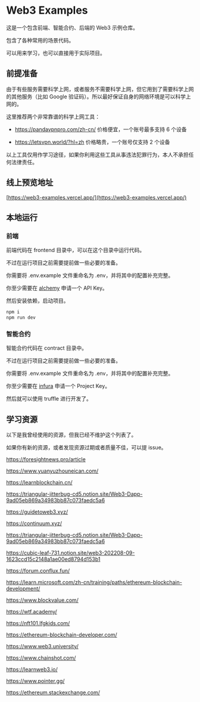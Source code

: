 # Web3 Examples

这是一个包含前端、智能合约、后端的 Web3 示例仓库。

包含了各种常用的场景代码。

可以用来学习，也可以直接用于实际项目。

## 前提准备

由于有些服务需要科学上网，或者服务不需要科学上网，但它用到了需要科学上网的其他服务（比如 Google 验证码）。所以最好保证自身的网络环境是可以科学上网的。

这里推荐两个非常靠谱的科学上网工具：

- <https://pandavpnpro.com/zh-cn/> 价格便宜，一个账号最多支持 6 个设备

- <https://letsvpn.world/?hl=zh> 价格略贵，一个账号仅支持 2 个设备

以上工具仅用作学习途径，如果你利用这些工具从事违法犯罪行为，本人不承担任何法律责任。

## 线上预览地址

[https://web3-examples.vercel.app/](https://web3-examples.vercel.app/)

## 本地运行

### 前端

前端代码在 frontend 目录中，可以在这个目录中运行代码。

不过在运行项目之前需要提前做一些必要的准备。

你需要将 .env.example 文件重命名为 .env，并将其中的配置补充完整。

你至少需要在 [alchemy](https://www.alchemy.com/) 申请一个 API Key。

然后安装依赖，启动项目。

```bash
npm i
npm run dev
```

### 智能合约

智能合约代码在 contract 目录中。

不过在运行项目之前需要提前做一些必要的准备。

你需要将 .env.example 文件重命名为 .env，并将其中的配置补充完整。

你至少需要在 [infura](https://www.infura.io/) 申请一个 Project Key。

然后就可以使用 truffle 进行开发了。

## 学习资源

以下是我曾经使用的资源，但我已经不维护这个列表了。

如果你有新的资源，或者发现资源过期或者质量不佳，可以提 issue。

<https://foresightnews.pro/article>

<https://www.yuanyuzhouneican.com/>

<https://learnblockchain.cn/>

<https://triangular-jitterbug-cd5.notion.site/Web3-Dapp-9ad05eb869a34983bb87c073faedc5a6>

<https://guidetoweb3.xyz/>

<https://continuum.xyz/>

<https://triangular-jitterbug-cd5.notion.site/Web3-Dapp-9ad05eb869a34983bb87c073faedc5a6>

<https://cubic-leaf-731.notion.site/web3-202208-09-1623ccd15c2148a1ae00ed8794d153b1>

<https://forum.conflux.fun/>

<https://learn.microsoft.com/zh-cn/training/paths/ethereum-blockchain-development/>

<https://www.blockvalue.com/>

<https://wtf.academy/>

<https://nft101.lfgkids.com/>

<https://ethereum-blockchain-developer.com/>

<https://www.web3.university/>

<https://www.chainshot.com/>

<https://learnweb3.io/>

<https://www.pointer.gg/>

<https://ethereum.stackexchange.com/>